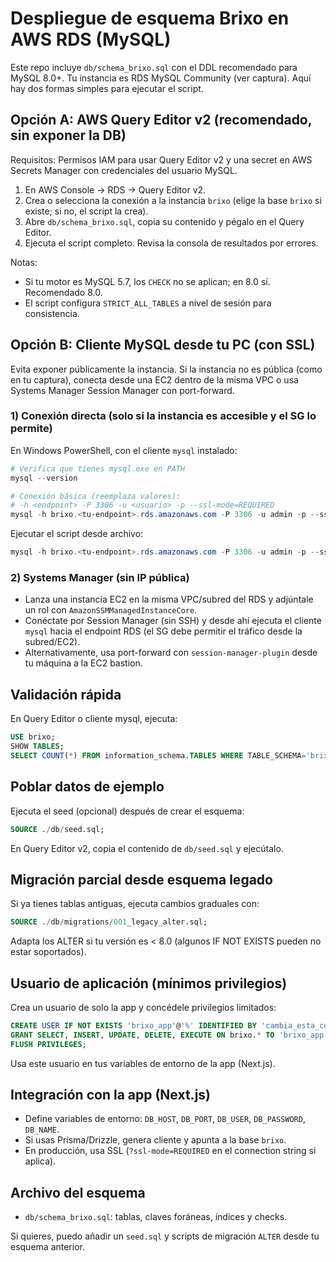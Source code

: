 # Despliegue de esquema Brixo en AWS RDS (MySQL)

Este repo incluye `db/schema_brixo.sql` con el DDL recomendado para MySQL 8.0+.
Tu instancia es RDS MySQL Community (ver captura). Aquí hay dos formas simples para ejecutar el script.

## Opción A: AWS Query Editor v2 (recomendado, sin exponer la DB)

Requisitos: Permisos IAM para usar Query Editor v2 y una secret en AWS Secrets Manager con credenciales del usuario MySQL.

1. En AWS Console → RDS → Query Editor v2.
2. Crea o selecciona la conexión a la instancia `brixo` (elige la base `brixo` si existe; si no, el script la crea).
3. Abre `db/schema_brixo.sql`, copia su contenido y pégalo en el Query Editor.
4. Ejecuta el script completo. Revisa la consola de resultados por errores.

Notas:
- Si tu motor es MySQL 5.7, los `CHECK` no se aplican; en 8.0 sí. Recomendado 8.0.
- El script configura `STRICT_ALL_TABLES` a nivel de sesión para consistencia.

## Opción B: Cliente MySQL desde tu PC (con SSL)

Evita exponer públicamente la instancia. Si la instancia no es pública (como en tu captura), conecta desde una EC2 dentro de la misma VPC o usa Systems Manager Session Manager con port-forward.

### 1) Conexión directa (solo si la instancia es accesible y el SG lo permite)

En Windows PowerShell, con el cliente `mysql` instalado:

```powershell
# Verifica que tienes mysql.exe en PATH
mysql --version

# Conexión básica (reemplaza valores):
# -h <endpoint> -P 3306 -u <usuario> -p --ssl-mode=REQUIRED
mysql -h brixo.<tu-endpoint>.rds.amazonaws.com -P 3306 -u admin -p --ssl-mode=REQUIRED
```

Ejecutar el script desde archivo:

```powershell
mysql -h brixo.<tu-endpoint>.rds.amazonaws.com -P 3306 -u admin -p --ssl-mode=REQUIRED < ./db/schema_brixo.sql
```

### 2) Systems Manager (sin IP pública)

- Lanza una instancia EC2 en la misma VPC/subred del RDS y adjúntale un rol con `AmazonSSMManagedInstanceCore`.
- Conéctate por Session Manager (sin SSH) y desde ahí ejecuta el cliente `mysql` hacia el endpoint RDS (el SG debe permitir el tráfico desde la subred/EC2).
- Alternativamente, usa port-forward con `session-manager-plugin` desde tu máquina a la EC2 bastion.

## Validación rápida

En Query Editor o cliente mysql, ejecuta:

```sql
USE brixo;
SHOW TABLES;
SELECT COUNT(*) FROM information_schema.TABLES WHERE TABLE_SCHEMA='brixo';
```

## Poblar datos de ejemplo

Ejecuta el seed (opcional) después de crear el esquema:

```sql
SOURCE ./db/seed.sql;
```

En Query Editor v2, copia el contenido de `db/seed.sql` y ejecútalo.

## Migración parcial desde esquema legado

Si ya tienes tablas antiguas, ejecuta cambios graduales con:

```sql
SOURCE ./db/migrations/001_legacy_alter.sql;
```

Adapta los ALTER si tu versión es < 8.0 (algunos IF NOT EXISTS pueden no estar soportados).

## Usuario de aplicación (mínimos privilegios)

Crea un usuario de solo la app y concédele privilegios limitados:

```sql
CREATE USER IF NOT EXISTS 'brixo_app'@'%' IDENTIFIED BY 'cambia_esta_contrasena_segura';
GRANT SELECT, INSERT, UPDATE, DELETE, EXECUTE ON brixo.* TO 'brixo_app'@'%';
FLUSH PRIVILEGES;
```

Usa este usuario en tus variables de entorno de la app (Next.js).

## Integración con la app (Next.js)

- Define variables de entorno: `DB_HOST`, `DB_PORT`, `DB_USER`, `DB_PASSWORD`, `DB_NAME`.
- Si usas Prisma/Drizzle, genera cliente y apunta a la base `brixo`.
- En producción, usa SSL (`?ssl-mode=REQUIRED` en el connection string si aplica).

## Archivo del esquema

- `db/schema_brixo.sql`: tablas, claves foráneas, índices y checks.

Si quieres, puedo añadir un `seed.sql` y scripts de migración `ALTER` desde tu esquema anterior.